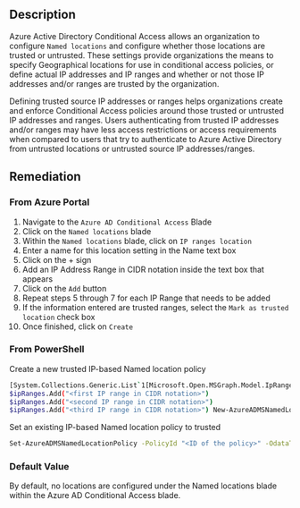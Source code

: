 ## Description

Azure Active Directory Conditional Access allows an organization to configure `Named locations` and configure whether those locations are trusted or untrusted. These settings provide organizations the means to specify Geographical locations for use in conditional access policies, or define actual IP addresses and IP ranges and whether or not those IP addresses and/or ranges are trusted by the organization.

Defining trusted source IP addresses or ranges helps organizations create and enforce Conditional Access policies around those trusted or untrusted IP addresses and ranges. Users authenticating from trusted IP addresses and/or ranges may have less access restrictions or access requirements when compared to users that try to authenticate to Azure Active Directory from untrusted locations or untrusted source IP addresses/ranges.

## Remediation

### From Azure Portal

1. Navigate to the `Azure AD Conditional Access` Blade
2. Click on the `Named locations` blade
3. Within the `Named locations` blade, click on `IP ranges location`
4. Enter a name for this location setting in the Name text box
5. Click on the + sign
6. Add an IP Address Range in CIDR notation inside the text box that appears
7. Click on the `Add` button
8. Repeat steps 5 through 7 for each IP Range that needs to be added
9. If the information entered are trusted ranges, select the `Mark as trusted location` check box
10. Once finished, click on `Create`

### From PowerShell

Create a new trusted IP-based Named location policy

```bash
[System.Collections.Generic.List`1[Microsoft.Open.MSGraph.Model.IpRange]]$ipR anges = @()
$ipRanges.Add("<first IP range in CIDR notation>")
$ipRanges.Add("<second IP range in CIDR notation>")
$ipRanges.Add("<third IP range in CIDR notation>") New-AzureADMSNamedLocationPolicy -OdataType "#microsoft.graph.ipNamedLocation" -DisplayName "<name of IP Named location policy> -IsTrusted $true -IpRanges $ipRanges
```

Set an existing IP-based Named location policy to trusted

```bash
Set-AzureADMSNamedLocationPolicy -PolicyId "<ID of the policy>" -OdataType "#microsoft.graph.ipNamedLocation" -IsTrusted $true
```

### Default Value

By default, no locations are configured under the Named locations blade within the Azure AD Conditional Access blade.
